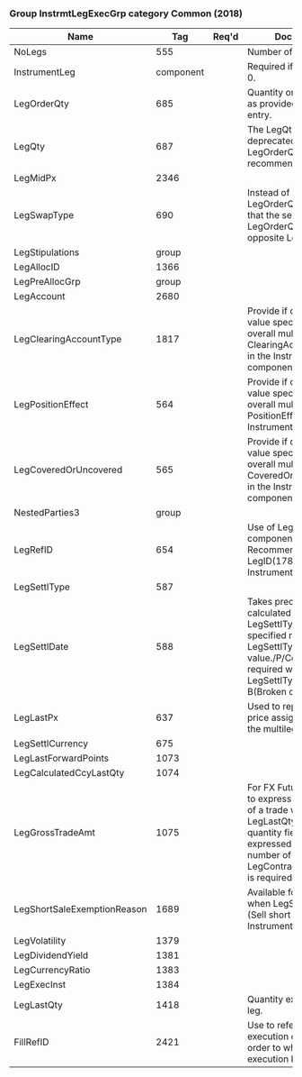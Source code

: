 ### Group InstrmtLegExecGrp category Common (2018)

| Name                        | Tag       | Req'd | Documentation                                                                                                                               |
|-----------------------------|-----------|----------|-------------------------------------------------------------------------------------------------------------------------------|
| NoLegs                      | 555       |       | Number of leg executions.                                                                                                                               |
| InstrumentLeg               | component |       | Required if NoLegs(555) > 0.                                                                                                                               |
| LegOrderQty                 | 685       |       | Quantity ordered for this leg as provided during order entry.                                                                                                                               |
| LegQty                      | 687       |       | The LegQty(687) field is deprecated. The use of LegOrderQty(685) is recommended instead.                                                                                                                               |
| LegMidPx                    | 2346      |       |                                                                                                                                |
| LegSwapType                 | 690       |       | Instead of LegOrderQty(685) requests that the sellside calculate LegOrderQty(685) based on opposite Leg.                                                                                                                 |
| LegStipulations             | group     |       |                                                                                                                                |
| LegAllocID                  | 1366      |       |                                                                                                                                |
| LegPreAllocGrp              | group     |       |                                                                                                                                |
| LegAccount                  | 2680      |       |                                                                                                                                |
| LegClearingAccountType      | 1817      |       | Provide if different from the value specified for the overall multileg security in ClearingAccountType(1816) in the Instrument component.                                                                                |
| LegPositionEffect           | 564       |       | Provide if different from the value specified for the overall multileg security in PositionEffect(77) in the Instrument component.                                                                                       |
| LegCoveredOrUncovered       | 565       |       | Provide if different from the value specified for the overall multileg security in CoveredOrUncovered(203) in the Instrument component.                                                                                  |
| NestedParties3              | group     |       |                                                                                                                                |
| LegRefID                    | 654       |       | Use of LegRefID(654) in this component is deprecated. Recommend the use of LegID(1788) in the InstrumentLeg component.                                                                                                   |
| LegSettlType                | 587       |       |                                                                                                                                |
| LegSettlDate                | 588       |       | Takes precedence over a calculated LegSettlType(587) when specified regardless of LegSettlType(587) value./P/Conditionally required when LegSettlType(587) = B(Broken date).                                             |
| LegLastPx                   | 637       |       | Used to report the execution price assigned to the leg of the multileg instrument.                                                                                                                               |
| LegSettlCurrency            | 675       |       |                                                                                                                                |
| LegLastForwardPoints        | 1073      |       |                                                                                                                                |
| LegCalculatedCcyLastQty     | 1074      |       |                                                                                                                                |
| LegGrossTradeAmt            | 1075      |       | For FX Futures can be used to express the notional value of a trade when LegLastQty(1418) and other quantity fields are expressed in terms of number of contracts - LegContractMultiplier(231) is required in this case. |
| LegShortSaleExemptionReason | 1689      |       | Available for optional use when LegSide(624) = 6 (Sell short exempt) in InstrumentLeg component.                                                                                                                         |
| LegVolatility               | 1379      |       |                                                                                                                                |
| LegDividendYield            | 1381      |       |                                                                                                                                |
| LegCurrencyRatio            | 1383      |       |                                                                                                                                |
| LegExecInst                 | 1384      |       |                                                                                                                                |
| LegLastQty                  | 1418      |       | Quantity executed for this leg.                                                                                                                               |
| FillRefID                   | 2421      |       | Use to reference the partial execution of a multi-leg order to which this leg execution belongs.                                                                                                                         |

